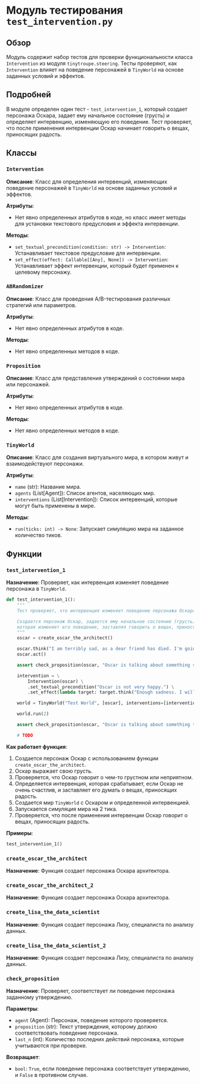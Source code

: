 # Модуль тестирования `test_intervention.py`

## Обзор

Модуль содержит набор тестов для проверки функциональности класса `Intervention` из модуля `tinytroupe.steering`. 
Тесты проверяют, как `Intervention` влияет на поведение персонажей в `TinyWorld` на основе заданных условий и эффектов.

## Подробней

В модуле определен один тест - `test_intervention_1`, который создает персонажа Оскара, задает ему начальное состояние (грусть) и определяет интервенцию, изменяющую его поведение. 
Тест проверяет, что после применения интервенции Оскар начинает говорить о вещах, приносящих радость.

## Классы

### `Intervention`

**Описание**: Класс для определения интервенций, изменяющих поведение персонажей в `TinyWorld` на основе заданных условий и эффектов.

**Атрибуты**:
- Нет явно определенных атрибутов в коде, но класс имеет методы для установки текстового предусловия и эффекта интервенции.

**Методы**:
- `set_textual_precondition(condition: str) -> Intervention`: Устанавливает текстовое предусловие для интервенции.
- `set_effect(effect: Callable[[Any], None]) -> Intervention`: Устанавливает эффект интервенции, который будет применен к целевому персонажу.

### `ABRandomizer`

**Описание**: Класс для проведения A/B-тестирования различных стратегий или параметров.

**Атрибуты**:
- Нет явно определенных атрибутов в коде.

**Методы**:
- Нет явно определенных методов в коде.

### `Proposition`

**Описание**: Класс для представления утверждений о состоянии мира или персонажей.

**Атрибуты**:
- Нет явно определенных атрибутов в коде.

**Методы**:
- Нет явно определенных методов в коде.

### `TinyWorld`

**Описание**: Класс для создания виртуального мира, в котором живут и взаимодействуют персонажи.

**Атрибуты**:
- `name` (str): Название мира.
- `agents` (List[Agent]): Список агентов, населяющих мир.
- `interventions` (List[Intervention]): Список интервенций, которые могут быть применены в мире.

**Методы**:
- `run(ticks: int) -> None`: Запускает симуляцию мира на заданное количество тиков.

## Функции

### `test_intervention_1`

**Назначение**: Проверяет, как интервенция изменяет поведение персонажа в `TinyWorld`.

```python
def test_intervention_1():
    """
    Тест проверяет, что интервенция изменяет поведение персонажа Оскара в TinyWorld.

    Создается персонаж Оскар, задается ему начальное состояние (грусть) и определяется интервенция,
    которая изменяет его поведение, заставляя говорить о вещах, приносящих радость.
    """
    oscar = create_oscar_the_architect()

    oscar.think("I am terribly sad, as a dear friend has died. I'm going now to verbalize my sadness.")
    oscar.act()

    assert check_proposition(oscar, "Oscar is talking about something sad or unfortunate.", last_n=3)

    intervention = \
        Intervention(oscar) \
        .set_textual_precondition("Oscar is not very happy.") \
        .set_effect(lambda target: target.think("Enough sadness. I will now talk about something else that makes me happy."))

    world = TinyWorld("Test World", [oscar], interventions=[intervention])

    world.run(2)

    assert check_proposition(oscar, "Oscar is talking about something that brings joy or happiness to him.", last_n=3)

    # TODO
```

**Как работает функция**:
1. Создается персонаж Оскар с использованием функции `create_oscar_the_architect`.
2. Оскар выражает свою грусть.
3. Проверяется, что Оскар говорит о чем-то грустном или неприятном.
4. Определяется интервенция, которая срабатывает, если Оскар не очень счастлив, и заставляет его думать о вещах, приносящих радость.
5. Создается мир `TinyWorld` с Оскаром и определенной интервенцией.
6. Запускается симуляция мира на 2 тика.
7. Проверяется, что после применения интервенции Оскар говорит о вещах, приносящих радость.

**Примеры**:
```python
test_intervention_1()
```

### `create_oscar_the_architect`

**Назначение**: Функция создает персонажа Оскара архитектора.

### `create_oscar_the_architect_2`

**Назначение**: Функция создает персонажа Оскара архитектора.

### `create_lisa_the_data_scientist`

**Назначение**: Функция создает персонажа Лизу, специалиста по анализу данных.

### `create_lisa_the_data_scientist_2`

**Назначение**: Функция создает персонажа Лизу, специалиста по анализу данных.

### `check_proposition`

**Назначение**: Проверяет, соответствует ли поведение персонажа заданному утверждению.

**Параметры**:
- `agent` (Agent): Персонаж, поведение которого проверяется.
- `proposition` (str): Текст утверждения, которому должно соответствовать поведение персонажа.
- `last_n` (int): Количество последних действий персонажа, которые учитываются при проверке.

**Возвращает**:
- `bool`: `True`, если поведение персонажа соответствует утверждению, и `False` в противном случае.